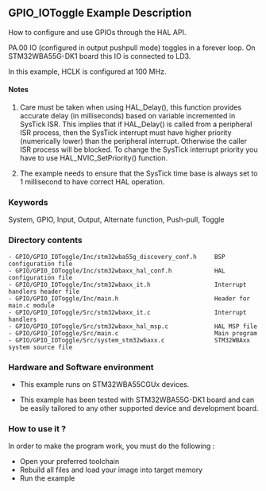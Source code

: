 ## <b>GPIO_IOToggle Example Description</b>

How to configure and use GPIOs through the HAL API.

PA.00 IO (configured in output pushpull mode) toggles in a forever loop.
On STM32WBA55G-DK1 board this IO is connected to LD3.

In this example, HCLK is configured at 100 MHz.

#### <b>Notes</b>

 1. Care must be taken when using HAL_Delay(), this function provides accurate delay (in milliseconds)
    based on variable incremented in SysTick ISR. This implies that if HAL_Delay() is called from
    a peripheral ISR process, then the SysTick interrupt must have higher priority (numerically lower)
    than the peripheral interrupt. Otherwise the caller ISR process will be blocked.
    To change the SysTick interrupt priority you have to use HAL_NVIC_SetPriority() function.

 2. The example needs to ensure that the SysTick time base is always set to 1 millisecond
    to have correct HAL operation.

### <b>Keywords</b>

System, GPIO, Input, Output, Alternate function, Push-pull, Toggle

### <b>Directory contents</b>

    - GPIO/GPIO_IOToggle/Inc/stm32wba55g_discovery_conf.h     BSP configuration file
    - GPIO/GPIO_IOToggle/Inc/stm32wbaxx_hal_conf.h            HAL configuration file
    - GPIO/GPIO_IOToggle/Inc/stm32wbaxx_it.h                  Interrupt handlers header file
    - GPIO/GPIO_IOToggle/Inc/main.h                           Header for main.c module  
    - GPIO/GPIO_IOToggle/Src/stm32wbaxx_it.c                  Interrupt handlers
    - GPIO/GPIO_IOToggle/Src/stm32wbaxx_hal_msp.c             HAL MSP file
    - GPIO/GPIO_IOToggle/Src/main.c                           Main program
    - GPIO/GPIO_IOToggle/Src/system_stm32wbaxx.c              STM32WBAxx system source file

### <b>Hardware and Software environment</b>

  - This example runs on STM32WBA55CGUx devices.

  - This example has been tested with STM32WBA55G-DK1 board and can be
    easily tailored to any other supported device and development board.

### <b>How to use it ?</b>

In order to make the program work, you must do the following :

 - Open your preferred toolchain
 - Rebuild all files and load your image into target memory
 - Run the example

